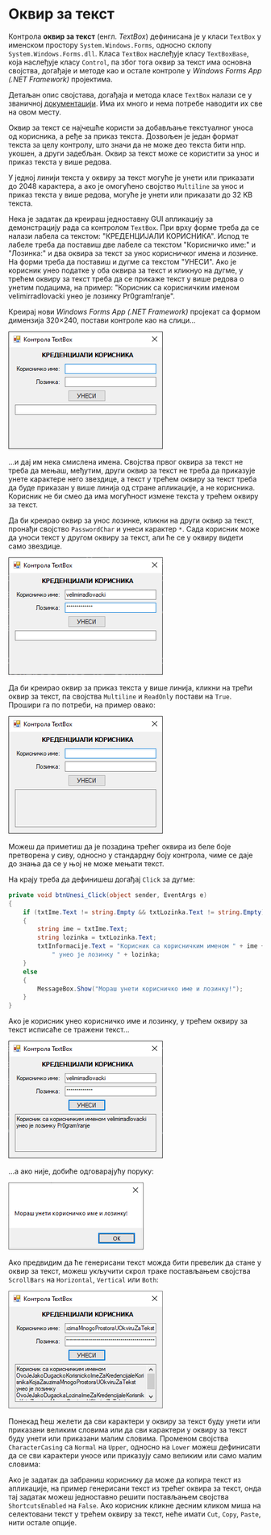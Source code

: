 # Оквир за текст

Контрола **оквир за текст** (енгл. *TextBox*) дефинисана је у класи `TextBox` у
именском простору `System.Windows.Forms`, односно склопу
`System.Windows.Forms.dll`. Класа `TextBox` наслеђује класу `TextBoxBase`, која
наслеђује класу `Control`, па због тога оквир за текст има основна својства,
догађаје и методе као и остале контроле у *Windows Forms App (.NET Framework)*
пројектима.

Детаљан опис својстава, догађаја и метода класе `TextBox` налази се у
званичној [документацији](https://learn.microsoft.com/en-us/dotnet/api/system.windows.forms.textbox?view=netframework-4.8).
Има их много и нема потребе наводити их све на овом месту.

Оквир за текст се најчешће користи за добављање текстуалног уноса од корисника,
а ређе за приказ текста. Дозвољен је један формат текста за целу контролу, што
значи да не може део текста бити нпр. укошен, а други задебљан. Оквир за текст
може се користити за унос и приказ текста у више редова.

У једној линији текста у оквиру за текст могуће је унети или приказати до 2048
карактера, а ако је омогућено својство `Multiline` за унос и приказ текста у
више редова, могуће је унети или приказати до 32 KB текста.

Нека је задатак да креираш једноставну GUI апликацију за демонстрацију рада са
контролом `TextBox`. При врху форме треба да се налази лабела са текстом:
"КРЕДЕНЦИЈАЛИ КОРИСНИКА". Испод те лабеле треба да поставиш две лабеле са
текстом "Корисничко име:" и "Лозинка:" и два оквира за текст за унос
корисничког имена и лозинке. На форми треба да поставиш и дугме са текстом
"УНЕСИ". Ако је корисник унео податке у оба оквира за текст и кликнуо на дугме,
у трећем оквиру за текст треба да се прикаже текст у више редова о унетим
подацима, на пример: "Корисник са корисничким именом velimirradlovacki унео је
лозинку Pr0gram!ranje".

Креирај нови *Windows Forms App (.NET Framework)* пројекат са формом димензија
320×240, постави контроле као на слици...

![Оквир за текст](./images/okvirzatekst-1.png)

...и дај им нека смислена имена. Својства првог оквира за текст не треба да
мењаш, међутим, други оквир за текст не треба да приказује унете карактере него
звездице, а текст у трећем оквиру за текст треба да буде приказан у више линија
од стране апликације, а не корисника. Корисник не би смео да има могућност
измене текста у трећем оквиру за текст.

Да би креирао оквир за унос лозинке, кликни на други оквир за текст, пронађи
својство `PasswordChar` и унеси карактер `*`. Сада корисник може да уноси текст
у другом оквиру за текст, али ће се у оквиру видети само звездице.

![Оквир за текст](./images/okvirzatekst-2.png)

Да би креирао оквир за приказ текста у више линија, кликни на трећи оквир за
текст, па својства `Multiline` и `ReadOnly` постави на `True`. Прошири га
по потреби, на пример овако:

![Оквир за текст](./images/okvirzatekst-3.png)

Можеш да приметиш да је позадина трећег оквира из беле боје претворена у сиву,
односно у стандардну боју контрола, чиме се даје до знања да се у њој не може
мењати текст.

На крају треба да дефинишеш догађај `Click` за дугме:

```cs
private void btnUnesi_Click(object sender, EventArgs e)
{
    if (txtIme.Text != string.Empty && txtLozinka.Text != string.Empty)
    {
        string ime = txtIme.Text;
        string lozinka = txtLozinka.Text;
        txtInformacije.Text = "Корисник са корисничким именом " + ime +
            " унео је лозинку " + lozinka;
    }
    else
    {
        MessageBox.Show("Мораш унети корисничко име и лозинку!");
    }
}
```

Ако је корисник унео корисничко име и лозинку, у трећем оквиру за текст
исписаће се тражени текст...

![Оквир за текст](./images/okvirzatekst-4.png)

...а ако није, добиће одговарајућу поруку:

![Оквир за текст](./images/okvirzatekst-5.png)

Ако предвидим да ће генерисани текст можда бити превелик да стане у оквир за
текст, можеш укључити скрол траке постављањем својства `ScrollBars` на
`Horizontal`, `Vertical` или `Both`:

![Оквир за текст](./images/okvirzatekst-6.png)

Понекад ћеш желети да сви карактери у оквиру за текст буду унети или приказани
великим словима или да сви карактери у оквиру за текст буду унети или приказани
малим словима. Променом својства `CharacterCasing` са `Normal` на `Upper`,
односно на `Lower` можеш дефинисати да се сви карактери уносе или приказују
само великим или само малим словима:

Ако је задатак да забраниш кориснику да може да копира текст из апликације, на
пример генерисани текст из трећег оквира за текст, онда тај задатак можеш
једноставно решити постављањем својства `ShortcutsEnabled` на `False`. Ако
корисник кликне десним кликом миша на селектовани текст у трећем оквиру за
текст, неће имати `Cut`, `Copy`, `Paste`, нити остале опције.
